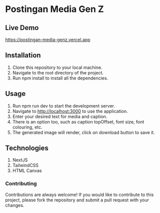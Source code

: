 # Postingan Media Gen Z

## Live Demo

<https://postingan-media-genz.vercel.app>

## Installation

1. Clone this repository to your local machine.
2. Navigate to the root directory of the project.
3. Run npm install to install all the dependencies.

## Usage

1. Run npm run dev to start the development server.
2. Navigate to <http://localhost:3000> to use the application.
3. Enter your desired text for media and caption.
4. There is an option too, such as caption topOffset, font size, font colouring, etc.
5. The generated image will render, click on download button to save it.

## Technologies

1. NextJS
2. TailwindCSS
3. HTML Canvas

### Contributing

Contributions are always welcome! If you would like to contribute to this project, please fork the repository and submit a pull request with your changes.

